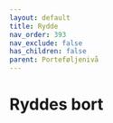 ```yaml
---
layout: default
title: Rydde
nav_order: 393
nav_exclude: false
has_children: false
parent: Porteføljenivå
---
```


# Ryddes bort
